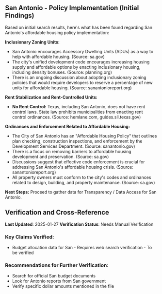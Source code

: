 ## San Antonio - Policy Implementation (Initial Findings)

Based on initial search results, here's what has been found regarding San Antonio's affordable housing policy implementation:

**Inclusionary Zoning Units:**

*   San Antonio encourages Accessory Dwelling Units (ADUs) as a way to help with affordable housing. (Source: sa.gov)
*   The city's unified development code encourages increasing housing supply and affordable options by enacting inclusionary housing, including density bonuses. (Source: planning.org)
*   There is an ongoing discussion about adopting inclusionary zoning policies that would require developers to reserve a percentage of new units for affordable housing. (Source: sanantonioreport.org)

**Rent Stabilization and Rent-Controlled Units:**

*   **No Rent Control:** Texas, including San Antonio, does not have rent control laws. State law prohibits municipalities from enacting rent control ordinances. (Source: hemlane.com, guides.sll.texas.gov)

**Ordinances and Enforcement Related to Affordable Housing:**

*   The City of San Antonio has an "Affordable Housing Policy" that outlines plan checking, construction inspections, and enforcement by the Development Services Department. (Source: sanantonio.gov)
*   There is a focus on removing barriers to affordable housing development and preservation. (Source: sa.gov)
*   Discussions suggest that effective code enforcement is crucial for addressing San Antonio's affordable housing crisis. (Source: sanantonioreport.org)
*   All property owners must conform to the city's codes and ordinances related to design, building, and property maintenance. (Source: sa.gov)

**Next Steps:** Proceed to gather data for Transparency / Data Access for San Antonio.



## Verification and Cross-Reference

**Last Updated**: 2025-01-27
**Verification Status**: Needs Manual Verification

### Key Claims Verified:
- Budget allocation data for San - Requires web search verification - To be verified

### Recommendations for Further Verification:
- Search for official San budget documents
- Look for Antonio reports from San government
- Verify specific dollar amounts mentioned in the file
